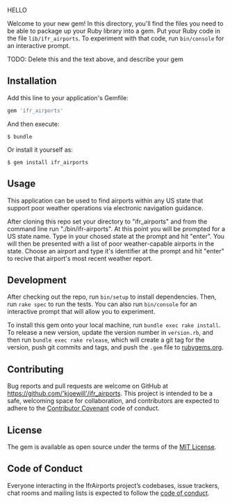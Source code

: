 HELLO

Welcome to your new gem! In this directory, you'll find the files you need to be able to package up your Ruby library into a gem. Put your Ruby code in the file `lib/ifr_airports`. To experiment with that code, run `bin/console` for an interactive prompt.

TODO: Delete this and the text above, and describe your gem

## Installation

Add this line to your application's Gemfile:

```ruby
gem 'ifr_airports'
```

And then execute:

    $ bundle

Or install it yourself as:

    $ gem install ifr_airports

## Usage

This application can be used to find airports within any US state that support poor weather operations via 
electronic navigation guidance.

After cloning this repo set your directory to "ifr_airports" and from the command line run "./bin/ifr-airports".  At this point you will be prompted for a US state name. Type in your chosed state 
at the prompt and hit "enter".  You will then be presented with a list of poor weather-capable airports in
the state. Choose an airport and type it's identifier at the prompt and hit "enter" to recive that airport's
most recent weather report.

## Development

After checking out the repo, run `bin/setup` to install dependencies. Then, run `rake spec` to run the tests. You can also run `bin/console` for an interactive prompt that will allow you to experiment.

To install this gem onto your local machine, run `bundle exec rake install`. To release a new version, update the version number in `version.rb`, and then run `bundle exec rake release`, which will create a git tag for the version, push git commits and tags, and push the `.gem` file to [rubygems.org](https://rubygems.org).

## Contributing

Bug reports and pull requests are welcome on GitHub at https://github.com/'kjoewill'/ifr_airports. This project is intended to be a safe, welcoming space for collaboration, and contributors are expected to adhere to the [Contributor Covenant](http://contributor-covenant.org) code of conduct.

## License

The gem is available as open source under the terms of the [MIT License](https://opensource.org/licenses/MIT).

## Code of Conduct

Everyone interacting in the IfrAirports project’s codebases, issue trackers, chat rooms and mailing lists is expected to follow the [code of conduct](https://github.com/'kjoewill'/ifr_airports/blob/master/CODE_OF_CONDUCT.md).
